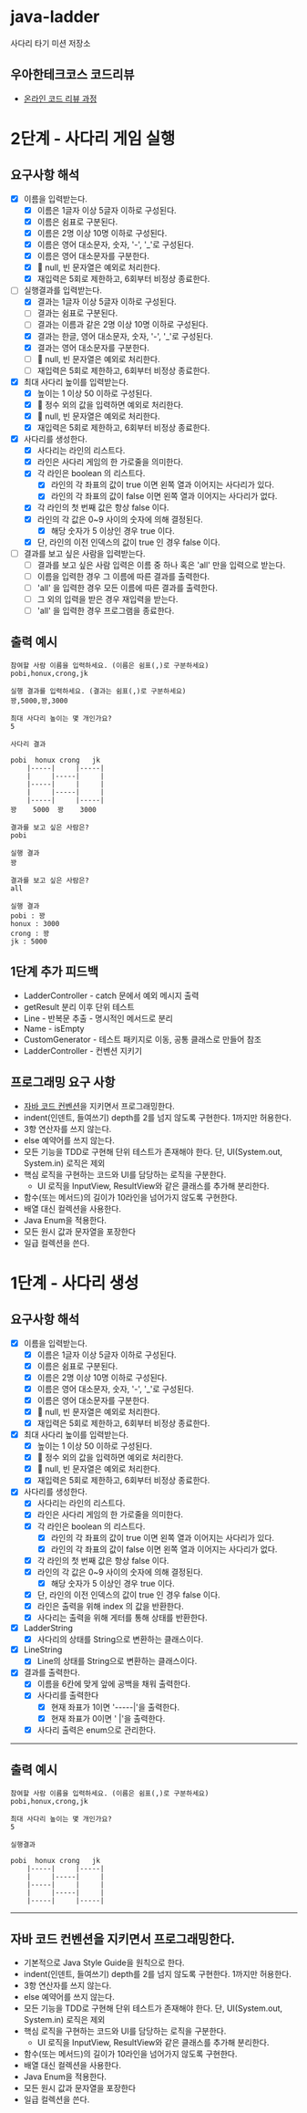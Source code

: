 # java-ladder

사다리 타기 미션 저장소

## 우아한테크코스 코드리뷰

- [온라인 코드 리뷰 과정](https://github.com/woowacourse/woowacourse-docs/blob/master/maincourse/README.md)

# 2단계 - 사다리 게임 실행

## 요구사항 해석

- [x] 이름을 입력받는다.
  - [x] 이름은 1글자 이상 5글자 이하로 구성된다.
  - [x] 이름은 쉼표로 구분된다.
  - [x] 이름은 2명 이상 10명 이하로 구성된다.
  - [x] 이름은 영어 대소문자, 숫자, '-', '_'로 구성된다.
  - [x] 이름은 영어 대소문자를 구분한다.
  - [x] 👀 null, 빈 문자열은 예외로 처리한다.
  - [x] 재입력은 5회로 제한하고, 6회부터 비정상 종료한다.

- [ ] 실행결과를 입력받는다.
  - [x] 결과는 1글자 이상 5글자 이하로 구성된다.
  - [ ] 결과는 쉼표로 구분된다.
  - [ ] 결과는 이름과 같은 2명 이상 10명 이하로 구성된다.
  - [x] 결과는 한글, 영어 대소문자, 숫자, '-', '_'로 구성된다.
  - [x] 결과는 영어 대소문자를 구분한다.
  - [ ] 👀 null, 빈 문자열은 예외로 처리한다.
  - [ ] 재입력은 5회로 제한하고, 6회부터 비정상 종료한다.

- [x] 최대 사다리 높이를 입력받는다.
  - [x] 높이는 1 이상 50 이하로 구성된다.
  - [x] 👀 정수 외의 값을 입력하면 예외로 처리한다.
  - [x] 👀 null, 빈 문자열은 예외로 처리한다.
  - [x] 재입력은 5회로 제한하고, 6회부터 비정상 종료한다.

- [x] 사다리를 생성한다.
  - [x] 사다리는 라인의 리스트다.
  - [x] 라인은 사다리 게임의 한 가로줄을 의미한다.
  - [x] 각 라인은 boolean 의 리스트다.
    - [x] 라인의 각 좌표의 값이 true 이면 왼쪽 열과 이어지는 사다리가 있다.
    - [x] 라인의 각 좌표의 값이 false 이면 왼쪽 열과 이어지는 사다리가 없다.
  - [x] 각 라인의 첫 번째 값은 항상 false 이다.
  - [x] 라인의 각 값은 0~9 사이의 숫자에 의해 결정된다.
    - [x] 해당 숫자가 5 이상인 경우 true 이다.
  - [x] 단, 라인의 이전 인덱스의 값이 true 인 경우 false 이다.

- [ ] 결과를 보고 싶은 사람을 입력받는다.
  - [ ] 결과를 보고 싶은 사람 입력은 이름 중 하나 혹은 'all' 만을 입력으로 받는다.
  - [ ] 이름을 입력한 경우 그 이름에 따른 결과를 출력한다.
  - [ ] 'all' 을 입력한 경우 모든 이름에 따른 결과를 출력한다.
  - [ ] 그 외의 입력을 받은 경우 재입력을 받는다.
  - [ ] 'all' 을 입력한 경우 프로그램을 종료한다.

## 출력 예시
```
참여할 사람 이름을 입력하세요. (이름은 쉼표(,)로 구분하세요)
pobi,honux,crong,jk

실행 결과를 입력하세요. (결과는 쉼표(,)로 구분하세요)
꽝,5000,꽝,3000

최대 사다리 높이는 몇 개인가요?
5

사다리 결과

pobi  honux crong   jk
    |-----|     |-----|
    |     |-----|     |
    |-----|     |     |
    |     |-----|     |
    |-----|     |-----|
꽝    5000  꽝    3000

결과를 보고 싶은 사람은?
pobi

실행 결과
꽝

결과를 보고 싶은 사람은?
all

실행 결과
pobi : 꽝
honux : 3000
crong : 꽝
jk : 5000
```

## 1단계 추가 피드백

- LadderController - catch 문에서 예외 메시지 출력
- getResult 분리 이후 단위 테스트
- Line - 반복문 추출 - 명시적인 메서드로 분리
- Name - isEmpty
- CustomGenerator - 테스트 패키지로 이동, 공통 클래스로 만들어 참조
- LadderController - 컨벤션 지키기

## 프로그래밍 요구 사항

- [자바 코드 컨벤션](https://github.com/woowacourse/woowacourse-docs/tree/main/styleguide/java)을 지키면서 프로그래밍한다.
- indent(인덴트, 들여쓰기) depth를 2를 넘지 않도록 구현한다. 1까지만 허용한다.
- 3항 연산자를 쓰지 않는다.
- else 예약어를 쓰지 않는다.
- 모든 기능을 TDD로 구현해 단위 테스트가 존재해야 한다. 단, UI(System.out, System.in) 로직은 제외
- 핵심 로직을 구현하는 코드와 UI를 담당하는 로직을 구분한다.
  - UI 로직을 InputView, ResultView와 같은 클래스를 추가해 분리한다.
- 함수(또는 메서드)의 길이가 10라인을 넘어가지 않도록 구현한다.
- 배열 대신 컬렉션을 사용한다.
- Java Enum을 적용한다.
- 모든 원시 값과 문자열을 포장한다
- 일급 컬렉션을 쓴다.


# 1단계 - 사다리 생성

## 요구사항 해석

- [x] 이름을 입력받는다.
  - [x] 이름은 1글자 이상 5글자 이하로 구성된다.
  - [x] 이름은 쉼표로 구분된다.
  - [x] 이름은 2명 이상 10명 이하로 구성된다.
  - [x] 이름은 영어 대소문자, 숫자, '-', '_'로 구성된다.
  - [x] 이름은 영어 대소문자를 구분한다.
  - [x] 👀 null, 빈 문자열은 예외로 처리한다.
  - [x] 재입력은 5회로 제한하고, 6회부터 비정상 종료한다.

- [x] 최대 사다리 높이를 입력받는다.
  - [x] 높이는 1 이상 50 이하로 구성된다.
  - [x] 👀 정수 외의 값을 입력하면 예외로 처리한다.
  - [x] 👀 null, 빈 문자열은 예외로 처리한다.
  - [x] 재입력은 5회로 제한하고, 6회부터 비정상 종료한다.

- [x] 사다리를 생성한다.
  - [x] 사다리는 라인의 리스트다.
  - [x] 라인은 사다리 게임의 한 가로줄을 의미한다.
  - [x] 각 라인은 boolean 의 리스트다.
    - [x] 라인의 각 좌표의 값이 true 이면 왼쪽 열과 이어지는 사다리가 있다.
    - [x] 라인의 각 좌표의 값이 false 이면 왼쪽 열과 이어지는 사다리가 없다.
  - [x] 각 라인의 첫 번째 값은 항상 false 이다.
  - [x] 라인의 각 값은 0~9 사이의 숫자에 의해 결정된다.
    - [x] 해당 숫자가 5 이상인 경우 true 이다.
  - [x] 단, 라인의 이전 인덱스의 값이 true 인 경우 false 이다.
  - [x] 라인은 출력을 위해 index 의 값을 반환한다.
  - [x] 사다리는 출력을 위해 게터를 통해 상태를 반환한다.

- [x] LadderString
  - [x] 사다리의 상태를 String으로 변환하는 클래스이다.

- [x] LineString
  - [x] Line의 상태를 String으로 변환하는 클래스이다.

- [x] 결과를 출력한다.
  - [x] 이름을 6칸에 맞게 앞에 공백을 채워 출력한다.
  - [x] 사다리를 출력한다
    - [x] 현재 좌표가 1이면 '-----|'을 출력한다.
    - [x] 현재 좌표가 0이면 '     |'을 출력한다.
  - [x] 사다리 출력은 enum으로 관리한다.

---

## 출력 예시
```
참여할 사람 이름을 입력하세요. (이름은 쉼표(,)로 구분하세요)
pobi,honux,crong,jk

최대 사다리 높이는 몇 개인가요?
5

실행결과

pobi  honux crong   jk
    |-----|     |-----|
    |     |-----|     |
    |-----|     |     |
    |     |-----|     |
    |-----|     |-----|
```

---

## 자바 코드 컨벤션을 지키면서 프로그래밍한다.
- 기본적으로 Java Style Guide을 원칙으로 한다.
- indent(인덴트, 들여쓰기) depth를 2를 넘지 않도록 구현한다. 1까지만 허용한다.
- 3항 연산자를 쓰지 않는다.
- else 예약어를 쓰지 않는다.
- 모든 기능을 TDD로 구현해 단위 테스트가 존재해야 한다. 단, UI(System.out, System.in) 로직은 제외
- 핵심 로직을 구현하는 코드와 UI를 담당하는 로직을 구분한다.
  - UI 로직을 InputView, ResultView와 같은 클래스를 추가해 분리한다.
- 함수(또는 메서드)의 길이가 10라인을 넘어가지 않도록 구현한다.
- 배열 대신 컬렉션을 사용한다.
- Java Enum을 적용한다.
- 모든 원시 값과 문자열을 포장한다
- 일급 컬렉션을 쓴다.